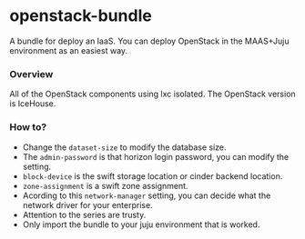 openstack-bundle
================

A bundle for deploy an IaaS. You can deploy OpenStack in the MAAS+Juju environment as an easiest way.

### Overview
All of the OpenStack components using lxc isolated. The OpenStack version is IceHouse.

### How to?
* Change the `dataset-size` to modify the database size.
* The `admin-password` is that horizon login password, you can modify the setting.
* `block-device` is the swift storage location or cinder backend location.
* `zone-assignment` is a swift zone assignment.
* Acording to this `network-manager` setting, you can decide what the network driver for your enterprise.
* Attention to the series are trusty.
* Only import the bundle to your juju environment that is worked.